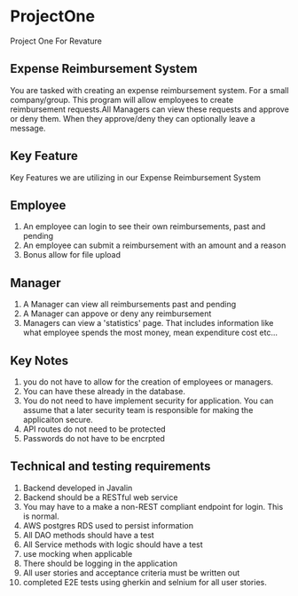 # ProjectOne
Project One For Revature

## Expense Reimbursement System
You are tasked with creating an expense reimbursement system. For a small company/group. This program will allow employees to create reimbursement requests.All Managers can view these requests and approve or deny them. When they approve/deny they can optionally leave a message.

## Key Feature
Key Features we are utilizing in our Expense Reimbursement System

## Employee
1. An employee can login to see their own reimbursements, past and pending
2. An employee can submit a reimbursement with an amount and a reason
3. Bonus allow for file upload

## Manager
1. A Manager can view all reimbursements past and pending
2. A Manager can appove or deny any reimbursement
3. Managers can view a 'statistics' page. That includes information like what employee spends the most money, mean expenditure cost etc...

## Key Notes
1. you do not have to allow for the creation of employees or managers.
2. You can have these already in the database.
3. You do not need to have implement security for application. You can assume that a later security team is responsible for making the applicaiton secure.
4. API routes do not need to be protected
5. Passwords do not have to be encrpted

## Technical and testing requirements
1. Backend developed in Javalin
2. Backend should be a RESTful web service
3. You may have to a make a non-REST compliant endpoint for login. This is normal.
4. AWS postgres RDS used to persist information
5. All DAO methods should have a test
6. All Service methods with logic should have a test
7. use mocking when applicable
8. There should be logging in the application
9. All user stories and acceptance criteria must be written out
10. completed E2E tests using gherkin and selnium for all user stories.
